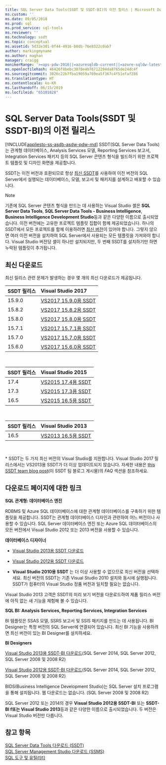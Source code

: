 ```yaml
---
title: SQL Server Data Tools(SSDT 및 SSDT-BI)의 이전 릴리스 | Microsoft Docs
ms.custom: ''
ms.date: 09/05/2018
ms.prod: sql
ms.prod_service: sql-tools
ms.reviewer: ''
ms.technology: ssdt
ms.topic: conceptual
ms.assetid: 5d32e301-0f44-4916-b0db-76e8322c0ab7
author: markingmyname
ms.author: maghan
manager: craigg
monikerRange: '>=aps-pdw-2016||=azuresqldb-current||=azure-sqldw-latest||>=sql-server-2016||=sqlallproducts-allversions||=azuresqldb-mi-current'
ms.openlocfilehash: 46426f8bebc3078e4b76712294da8765de24dc4f
ms.sourcegitcommit: 3026c22b7fba19059a769ea5f367c4f51efaf286
ms.translationtype: HT
ms.contentlocale: ko-KR
ms.lasthandoff: 06/15/2019
ms.locfileid: "65101828"
---
```

# <a name="previous-releases-of-sql-server-data-tools-ssdt-and-ssdt-bi"></a>SQL Server Data Tools(SSDT 및 SSDT-BI)의 이전 릴리스
[!INCLUDE[appliesto-ss-asdb-asdw-pdw-md](../includes/appliesto-ss-asdb-asdw-pdw-md.md)]
SSDT(SQL Server Data Tools)는 관계형 데이터베이스, Analysis Services 모델, Reporting Services 보고서, Integration Services 패키지 등의 SQL Server 콘텐츠 형식을 빌드하기 위한 프로젝트 템플릿 및 디자인 화면을 제공합니다.  
  
SSDT는 이전 버전과 호환되므로 항상 [최신 SSDT](download-sql-server-data-tools-ssdt.md)를 사용하여 이전 버전의 SQL Server에서 실행되는 데이터베이스, 모델, 보고서 및 패키지를 설계하고 배포할 수 있습니다.  
  
> [!NOTE]  
> 기존에 SQL Server 콘텐츠 형식을 만드는 데 사용하는 Visual Studio 셸은 **SQL Server Data Tools**, **SQL Server Data Tools - Business Intelligence**, **Business Intelligence Development Studio**등과 같은 다양한 이름으로 출시되었습니다. 이전 버전에는 고유한 프로젝트 템플릿 집합이 함께 제공되었습니다. 하나의 SSDT에서 모든 프로젝트를 함께 이용하려면 [최신 버전](download-sql-server-data-tools-ssdt.md)이 있어야 합니다. 그렇지 않으면 여러 이전 버전을 설치하여 SQL Server에서 사용되는 모든 템플릿을 가져와야 합니다.  Visual Studio 버전당 셸이 하나만 설치되지만, 두 번째 SSDT를 설치하기만 하면 누락된 템플릿이 추가됩니다.  

## <a name="recent-downloads"></a>최신 다운로드

최신 릴리스 관련 문제가 발생하는 경우 몇 개의 최신 다운로드가 제공됩니다.

|SSDT 릴리스| Visual Studio 2017|
|:---|:---|
|15.9.0|[VS2017 15.9.0용 SSDT](https://go.microsoft.com/fwlink/?linkid=2052454)|
|15.8.2|[VS2017 15.8.2용 SSDT](https://go.microsoft.com/fwlink/?linkid=2038031)|
|15.8.0|[VS2017 15.8.0용 SSDT](https://go.microsoft.com/fwlink/?linkid=2014060)|
|15.7.1|[VS2017 15.7.1용 SSDT](https://go.microsoft.com/fwlink/?LinkId=875613)|
|15.7.0|[VS2017 15.7.0용 SSDT](https://go.microsoft.com/fwlink/?LinkId=874716)|
|15.6.0|[VS2017 15.6.0용 SSDT](https://go.microsoft.com/fwlink/?LinkId=871368)|

<br>

|SSDT 릴리스| Visual Studio 2015|
|:---|:---|
|17.4|[VS2015 17.4용 SSDT](https://go.microsoft.com/fwlink/?linkid=863440)|
|17.3|[VS2015 17.3용 SSDT](https://go.microsoft.com/fwlink/?linkid=858660)|
|16.5|[VS2015 16.5용 SSDT](https://go.microsoft.com/fwlink/?LinkID=832313)|  

<br>

|SSDT 릴리스| Visual Studio 2013|
|:---|:---|
|16.5|[VS2013 16.5용 SSDT](https://go.microsoft.com/fwlink/?LinkID=832308)|  

<br>


\* SSDT는 두 가지 최신 버전의 Visual Studio를 지원합니다. Visual Studio 2017 릴리스에서는 VS2013용 SSDT가 더 이상 업데이트되지 않습니다. 자세한 내용은 [this SSDT team blog post](https://blogs.msdn.microsoft.com/ssdt/2017/03/10/sql-server-data-tools-17-0-rc-and-ssdt-in-vs2017/)(이 SSDT 팀 블로그 게시물)의 *FAQ* 섹션을 참조하세요.

  
## <a name="links-to-download-pages"></a>다운로드 페이지에 대한 링크 
**SQL 관계형: 데이터베이스 엔진**  
  
RDBMS 및 Azure SQL 데이터베이스에 대한 관계형 데이터베이스를 구축하기 위한 템플릿을 제공합니다. SSDT는 관계형 데이터베이스 디자인과 관련하여 어느 버전이나 사용할 수 있습니다. SQL Server 데이터베이스 엔진 또는 Azure SQL 데이터베이스의 모든 버전에서 Visual Studio 2012 또는 2013 버전을 사용할 수 있습니다.  
  
**데이터베이스 디자이너**  
  
-   [Visual Studio 2013용 SSDT 다운로드](https://msdn.microsoft.com/dn864412)  
  
-   [Visual Studio 2012용 SSDT 다운로드](https://msdn.microsoft.com/jj650015)  
  
-   **Visual Studio 2010용 SSDT** 는 더 이상 사용할 수 없으므로 최신 버전을 선택하세요. 최신 버전의 SSDT는 기존 Visual Studio 2010 설치와 동시에 실행됩니다. SSDT가 컴퓨터의 Visual Studio 정품 버전과 일치할 필요는 없습니다.  
  
Visual Studio 2013 고객은 SSDT의 미리 보기 버전을 다운로드하여 제품 릴리스 버전에 아직 없는 새 기능을 체험해 볼 수 있습니다.  
  
**SQL BI: Analysis Services, Reporting Services, Integration Services**  
  
BI 템플릿은 SSAS 모델, SSRS 보고서 및 SSIS 패키지를 만드는 데 사용됩니다. BI Designer는 특정 버전의 SQL Server에 연결되어 있습니다. 최신 BI 기능을 사용하려면 최신 버전이 있는 BI Designer를 설치하세요.  
  
**BI Designers**  
  
[Visual Studio 2013용 SSDT-BI 다운로드](https://www.microsoft.com/download/details.aspx?id=42313)(SQL Server 2014, SQL Server 2012, SQL Server 2008 및 2008 R2)  
  
[Visual Studio 2012용 SSDT-BI 다운로드](https://www.microsoft.com/download/details.aspx?id=36843)(SQL Server 2014, SQL Server 2012, SQL Server 2008 및 2008 R2)  
  
BIDS(Business Intelligence Development Studio)는 SQL Server 설치 프로그램을 통해 설치됩니다. 웹 다운로드는 없습니다. (SQL Server 2008 및 2008 R2)  
  
SQL Server 2012 또는 2014의 경우 **Visual Studio 2012용 SSDT-BI** 또는 **SSDT-BI f또는 Visual Studio 2013**등과 같은 다양한 이름으로 출시되었습니다. 두 버전은 Visual Studio 버전만 다릅니다.  
  
## <a name="see-also"></a>참고 항목  
[SQL Server Data Tools 다운로드 &#40;SSDT&#41;](../ssdt/download-sql-server-data-tools-ssdt.md)  
[SQL Server Management Studio 다운로드 &#40;SSMS&#41;](../ssms/download-sql-server-management-studio-ssms.md)  
[SQL 도구 및 유틸리티](../tools/overview-sql-tools.md)
